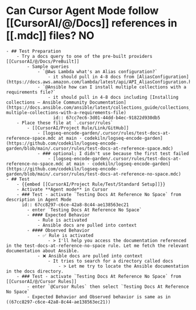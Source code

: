 # Can Cursor Agent Mode follow [[CursorAI/@/Docs]] references in [[.mdc]] files? **NO**
	- ## Test Preparation
		- Try a docs query to one of the pre-built providers [[CursorAI/@/Docs/PreBuilt]]
			- Sample queries
				- `@Aws Lambda what's an Alias configuration?`
					- it should pull in 4-8 docs from [AliasConfiguration](https://docs.aws.amazon.com/lambda/latest/api/API_AliasConfiguration.html)
				- `@Ansible how can I install multiple collections with a requirements file?`
					- it should pull in 4-8 docs including [Installing collections — Ansible Community Documentation](https://docs.ansible.com/ansible/latest/collections_guide/collections_installing.html#install-multiple-collections-with-a-requirements-file)
					  id:: 67cc7ec6-3d01-44dd-b4ec-91822d930db5
		- Place these file at `.cursor/rules`
			- [[CursorAI/Project Rule/Link/GitHub]]
				- [logseq-encode-garden/.cursor/rules/test-docs-at-reference-space.mdc at main · codekiln/logseq-encode-garden](https://github.com/codekiln/logseq-encode-garden/blob/main/.cursor/rules/test-docs-at-reference-space.mdc)
				- ### optional; I didn't use because the first test failed
					- [logseq-encode-garden/.cursor/rules/test-docs-at-reference-no-space.mdc at main · codekiln/logseq-encode-garden](https://github.com/codekiln/logseq-encode-garden/blob/main/.cursor/rules/test-docs-at-reference-no-space.mdc)
	- ## Test
		- {{embed [[CursorAI/Project Rule/Test/Standard Setup]]}}
		- Activate **Agent mode** in Cursor
		- ### Test - activate `Testing Docs At Reference No Space` from description in Agent Mode
		  id:: 67cc8297-c6ce-42a8-8c44-ae138563ec21
			- enter `Testing Docs At Reference No Space`
			- #### Expected Behavior
				- Rule is activated
				- Ansible docs are pulled into context
			- #### Observed Behavior
				- ✅ Rule is activated
					- > I'll help you access the documentation referenced in the test-docs-at-reference-no-space rule. Let me fetch the relevant documentation about Ansible.
				- ❌ Ansible docs are pulled into context
					- It tries to search for a directory called docs
						- > Let me try to locate the Ansible documentation in the docs directory.
		- ### Test - activate `Testing Docs At Reference No Space` from [[CursorAI/@/Cursor Rules]]
			- enter `@Cursor Rules` then select `Testing Docs At Reference No Space`
			- Expected Behavior and Observed behavior is same as in ((67cc8297-c6ce-42a8-8c44-ae138563ec21))